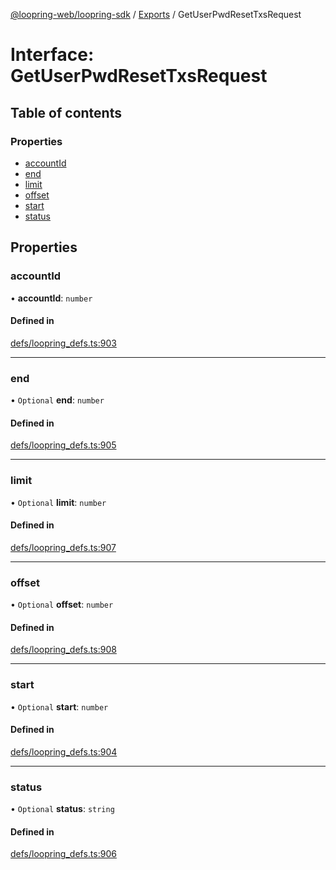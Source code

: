 [@loopring-web/loopring-sdk](../README.md) / [Exports](../modules.md) / GetUserPwdResetTxsRequest

# Interface: GetUserPwdResetTxsRequest

## Table of contents

### Properties

- [accountId](GetUserPwdResetTxsRequest.md#accountid)
- [end](GetUserPwdResetTxsRequest.md#end)
- [limit](GetUserPwdResetTxsRequest.md#limit)
- [offset](GetUserPwdResetTxsRequest.md#offset)
- [start](GetUserPwdResetTxsRequest.md#start)
- [status](GetUserPwdResetTxsRequest.md#status)

## Properties

### accountId

• **accountId**: `number`

#### Defined in

[defs/loopring_defs.ts:903](https://github.com/Loopring/loopring_sdk/blob/4fed49a/src/defs/loopring_defs.ts#L903)

___

### end

• `Optional` **end**: `number`

#### Defined in

[defs/loopring_defs.ts:905](https://github.com/Loopring/loopring_sdk/blob/4fed49a/src/defs/loopring_defs.ts#L905)

___

### limit

• `Optional` **limit**: `number`

#### Defined in

[defs/loopring_defs.ts:907](https://github.com/Loopring/loopring_sdk/blob/4fed49a/src/defs/loopring_defs.ts#L907)

___

### offset

• `Optional` **offset**: `number`

#### Defined in

[defs/loopring_defs.ts:908](https://github.com/Loopring/loopring_sdk/blob/4fed49a/src/defs/loopring_defs.ts#L908)

___

### start

• `Optional` **start**: `number`

#### Defined in

[defs/loopring_defs.ts:904](https://github.com/Loopring/loopring_sdk/blob/4fed49a/src/defs/loopring_defs.ts#L904)

___

### status

• `Optional` **status**: `string`

#### Defined in

[defs/loopring_defs.ts:906](https://github.com/Loopring/loopring_sdk/blob/4fed49a/src/defs/loopring_defs.ts#L906)
